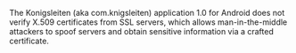 The Konigsleiten (aka com.knigsleiten) application 1.0 for Android does not verify X.509 certificates from SSL servers, which allows man-in-the-middle attackers to spoof servers and obtain sensitive information via a crafted certificate.